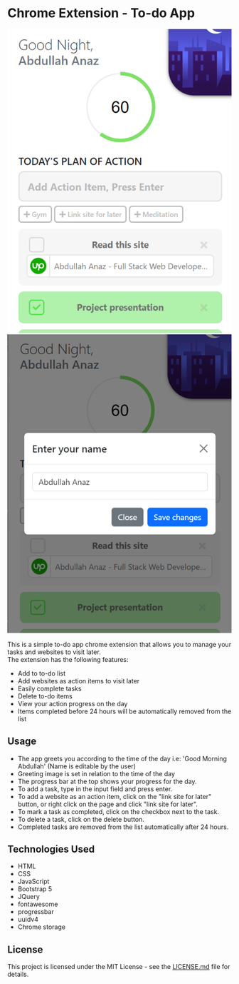 # Chrome Extension - To-do App

<img src="https://github.com/Abdullah-Anaz/todo-app--chrome-extension/blob/main/chromeextension.png" alt="chrome extension"/>
<br>

<img src="https://github.com/Abdullah-Anaz/todo-app--chrome-extension/blob/main/chromeextension2.png" alt="chrome extension"/>

 <p>This is a simple to-do app chrome extension that allows you to manage your tasks and websites to visit later.<br>
 The extension has the following features:

<ul>
<li>Add to to-do list</li>
<li>Add websites as action items to visit later</li>
<li>Easily complete tasks</li>
<li>Delete to-do items</li>
<li>View your action progress on the day</li>
<li>Items completed before 24 hours will be automatically removed from the list</li>
</ul>
<p>

<h2>Usage</h2>
<ul>
<li>The app greets you according to the time of the day i.e: 'Good Morning Abdullah' (Name is editable by the user)</li>
<li>Greeting image is set in relation to the time of the day</li>
<li>The progress bar at the top shows your progress for the day.</li>
<li>To add a task, type in the input field and press enter.</li>
<li>To add a website as an action item, click on the "link site for later" button, or right click on the page and click "link site for later".</li>
<li>To mark a task as completed, click on the checkbox next to the task.</li>
<li>To delete a task, click on the delete button.</li>
<li>Completed tasks are removed from the list automatically after 24 hours.</li>
</ul>

<h2>Technologies Used</h2>

<ul>
<li>HTML</li>
<li>CSS</li>
<li>JavaScript</li>
<li>Bootstrap 5</li>
<li>JQuery</li>
<li>fontawesome</li>
<li>progressbar</li>
<li>uuidv4</li>
<li>Chrome storage</li>
</ul>

<h2>License</h2>
<p>This project is licensed under the MIT License - see the <a href='https://github.com/Abdullah-Anaz/todo-app--chrome-extension/blob/main/LICENSE.md'>LICENSE.md</a> file for details.</p>

